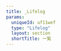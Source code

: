 ```yaml
---
title: _Lifelog
params:
  uniqueId: uf11wef
  type: "Lifelog"
  layout: section
  shortTitle: 一覧
---
```

